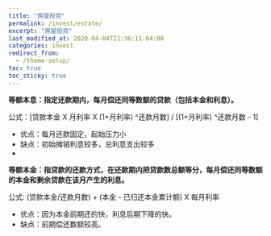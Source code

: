 ```yaml
---
title: "房屋投资"
permalink: /invest/estate/
excerpt: "房屋投资"
last_modified_at: 2020-04-04T21:36:11-04:00
categories: invest
redirect_from:
  - /theme-setup/
toc: true
toc_sticky: true
---
```


**等额本息：指定还款期内，每月偿还同等数额的贷款（包括本金和利息）。**

公式：[贷款本金 X 月利率 X (1+月利率) ^还款月数] / [(1+月利率) ^还款月数 - 1]

- 优点：每月还款固定，起始压力小
- 缺点：初始摊销利息较多，总利息支出较多
-  

**等额本金：指贷款的还款方式，在还款期内把贷款数总额等分，每月偿还同等数额的本金和剩余贷款在该月产生的利息。**

公式: (贷款本金/还款月数) + (本金 - 已归还本金累计额) X 每月利率

- 优点：因为本金前期还的快，利息后期下降的快。
- 缺点：前期偿还数额较高。

